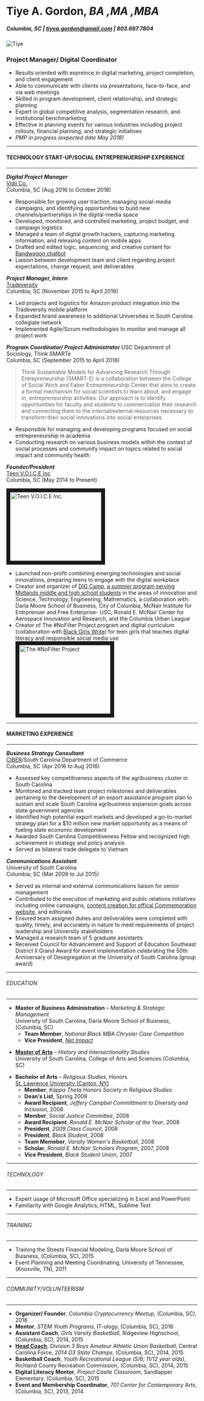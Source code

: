 # Tiye A. Gordon, _BA ,MA ,MBA_ 
##### Columbia, SC | tiyea.gordon@gmail.com | 803.667.7804 
>
![Tiye](http://theminorityeye.com/wp-content/uploads/2017/08/Tiye-Gordon.png)
>
>
>
### Project Manager/ Digital Coordinator 
* Results oriented with expreince in digital marketing, project completion, and client engagement
* Able to communicate with clients via presentations, face-to-face, and via web meetings
* Skilled in program development, client relationship, and strategic planning
* Expert in global competitive analysis, segmentation research, and institutional benchmarketing
* Effective in planning events for various industries including project rollouts, financial planning, and strategic initiatives
* _PMP in progress (expected date May 2018)_
___
#### TECHNOLOGY START-UP/SOCIAL ENTREPRENUERSHIP EXPERIENCE
___
>
>
>
**_Digital Project Manager_**  
[Vidii Co.](https://www.vidii.co/)  
Columbia, SC (Aug 2016 to October 2018)  
* Responsible for growing user traction, managing social-media campaigns, and identifying opportunities to build new channels/partnerships in the digital-media space
* Developed, monitored, and controlled marketing, project budget, and campaign logistics
* Managed a team of digital growth hackers, capturing marketing information, and releasing content on mobile apps
* Drafted and edited logic, sequencing, and creative content for [Bandwagon chatbot](link:https://www.facebook.com/TheBandwagonFanClub/)
* Liasion between development team and client regarding project expectations, change request, and deliverables
>
>
**_Project Manager, Intern_**  
[Tradeversity](https://www.tradeversity.com/)   
Columbia, SC (November 2015 to April 2016)  
* Led projects and logistics for Amazon product integration into the Tradeversity mobile platform 
* Expanded brand awareness to additional Universities in South Carolina collegiate network 
* Implemented Agile/Scrum methodologies to monitor and manage all project work 
>
>
**_Program Coordinator/ Project Administrator_** 
USC Department of Sociology, Think SMARTe  
Columbia, SC (September 2015 to April 2016) 
> Think Sustainable Models for Advancing Research Through Entrepreneurship (SMART-E) is a collaboration between the College of Social Work and Faber Entrepreneurship Center that aims to create a formal mechanism for social scientists to learn about, and engage in, entrepreneurship activities. Our approach is to identify opportunities for faculty and students to commercialize their research and connecting them to the internal/external resources necessary to transform their social innovations into social enterprises. 
* Responsible for managing and developing programs focused on social entrepreneurship in academia 
* Conducting research on various business models within the context of social processes and community impact on topics related to social impact and community health   
> 
>
**_Founder/President_**  
[Teen V.O.I.C.E Inc](https://www.facebook.com/teenvoiceinc/)   
Columbia, SC (May 2014 to Present)  
>
<a href="https://youtu.be/wL6FRL0B-Ig?t=18=YOUTUBE_VIDEO_ID_HERE
" target="_blank"><img src="https://roniayalla.files.wordpress.com/2015/03/voice-inc-one-pager-final2.jpg" 
alt="Teen V.O.I.C.E Inc." width="240" height="180" border="10" /></a>
* Launched non-profit combining emerging technologies and social innovations, preparing teens to engage with the digital workplace  
* Creator and organizer of [DIG Camp](link:http://digcamp.weebly.com/), [a summer program serving Midlands middle and high school students](https://media.licdn.com/media-proxy/ext?w=800&h=800&hash=8cylXSND7fjqdYBy%2FuGFtCyixX8%3D&ora=1%2CaFBCTXdkRmpGL2lvQUFBPQ%2CxAVta5g-0R6pnAgZyhkl9aKE41zjqkZKRJjTDGHmGDv5pYifYXbueMHeZrupu1pFfSoIkQw1e-epQWXmG8XpfozqK48ng5G3cZDmNkgKYBI9gG1G4tUyPholuIToFeX3) in the areas of innovation and Science, Technology, Engineering, Mathematics, a collaboration with: Darla Moore School of Business, City of Columbia, McNair Institute for Entrprenuer and Free Enterprise- USC, Ronald E. McNair Center for Aerospace Innovation and Research, and the Columbia Urban League  
* Creator of The #NoFilter Project program and digital curriculum (collaboration with [Black Girls Write](http://www.blackgirlswrite.com/)) for teen girls that teaches digital literacy and responsible social media use  
<a href="https://www.youtube.com/watch?v=MV5G8U1DnDk=YOUTUBE_VIDEO_ID_HERE
" target="_blank"><img src="http://theminorityeye.com/wp-content/uploads/2014/06/nofilter1.jpg" 
alt="The #NoFilter Project" width="240" height="180" border="10" /></a>   
>
>
___
#### MARKETING EXPERIENCE
___
>
>
>
**_Business Strategy Consultant_**  
[CIBER](https://sc.edu/study/colleges_schools/moore/academic_departments_and_research/academic_departments/international_business/ciber/index.php)/South Carolina Department of Commerce   
Columbia, SC (Apr 2016 to Aug 2016)  
* Assessed key competitiveness aspects of the agribusiness cluster in South Carolina 
*  Monitored and tracked team project milestones and deliverables pertaining to the development of an export assistance program plan to
sustain and scale South Carolina agribusiness expansion goals across state government agencies 
*  Identified high potential export markets and developed a go-to-market strategy plan for a $10 million new market opportunity as a means of fueling state economic development 
*  Awarded South Carolina Competitiveness Fellow and recognized high achievement in strategy and policy analysis 
*  Served as bilateral trade delegate to Vietnam 
>
>
>
**_Communications Assistant_**  
University of South Carolina  
Columbia, SC (Mar 2009 to Jul 2015)    
* Served as internal and external communications liaison for senior management 
* Contributed to the execution of marketing and public relations initiatives including online campaigns, [content creation for offical Commemoration website](http://www.sc.edu/desegregation/), and editorials 
* Ensured team assigned duties and deliverables were completed with quality, timely, and accurately in nature to meet requirements of project leadership and University stakeholders
* Managed a research team of 5 graduate assistants
* Received Council for Advancement and Support of Education Southeast District II Grand Award for event implementation celebrating the
50th Anniversary of Desegregation at the University of South Carolina (group award) 
>
>
>
***
 ###### EDUCATION 
*** 
 * **Master of Business Administration** – _Marketing & Strategic Management_  
 University of South Carolina, Darla Moore School of Buisness, (Columbia, SC)
   * **Team Member**, _National Black MBA Chrysler Case Competition_
   * **Vice President**, [_Net Impact_ ](https://www.netimpact.org/)
>
* **[Master of Arts](https://scholarcommons.sc.edu/etd/3636/)** – _History and Intersectionality Studies_   
 University of South Carolina, College of Arts and Sciences (Columbia, SC)  
>
* **Bachelor of Arts** – _Religious Studies_, Honors  
[St. Lawrence University (Canton, NY)](http://www.northcountrysymposium.com/magazine/summer08/community.html)  
   * **Member**, _Kappa Theta Honors Society in Religious Studies_
   * **Dean's List**, Spring 2008 
   * **Award Recipient**, _Jeffery Campbel Committment to Diversity and Inclusion_, 2008  
   * **Member**, _Social Justice Committee_, 2008      
   * **Award Recipient**, _Ronald E. McNair Scholar of the Year_, 2008 
   * **President**, _2009 Class Council_, 2008  
   * **President**, _Black Student_, 2008  
   * **Team Memeber**, _Varsity Women's Basketball_, 2008
   * **Scholar**, _Ronald E. McNair Scholars Program_, 2007, 2008   
   * **Vice President**, _Black Student Union_, 2007    
***
###### TECHNOLOGY
***
 * Expert usage of Microsoft Office specializing in Excel and PowerPoint  
 * Familiarity with Google Analytics, HTML, Sublime Text  
***
###### TRAINING
***
 * Training the Streets Financial Modeling, Darla Moore School of Buisness, (Columbia, SC), 2015    
 * Event Planning and Meeting Coordinating, University of Tennessee, (Knoxville, TN), 2011   
***
 ###### COMMUNITY/VOLUNTEERISM
***
 * **Organizer/ Founder**, _Columbia Cryptocurrency Meetup_, (Columbia, SC), 2018  
 * **Mentor**, _STEM Youth Programs_, IT-ology, (Columbia, SC), 2016   
 * **Assistant Coach**, _Girls Varsity Basketball_, Ridgeview Highschool, (Columbia, SC), 2014, 2015    
 * [**Head Coach**](http://www.sc.edu/uofsc/posts/2014/06_tiye_gordon_hoops.php#.WqXL0GrwaUk), _Division 3 Boys Amateur Athletic Union Basketball_, Central Carolina Force, _2014 D3 State Champs_, (Columbia, SC), 2014, 2015  
 * **Basketball Coach**, _Youth Recreational League (5/6; 11/12 year olds)_, Richland County Recreation Commission, (Columbia, SC), 2014, 2015   
 * **Digital Literacy Mentor**, _Project Castle Classroom_, Sandlapper Elementary, (Columbia, SC), 2015  
 * **Event and Membership Coordinator**, _701 Center for Contemporary Arts_, (Columbia, SC), 2013, 2014   

